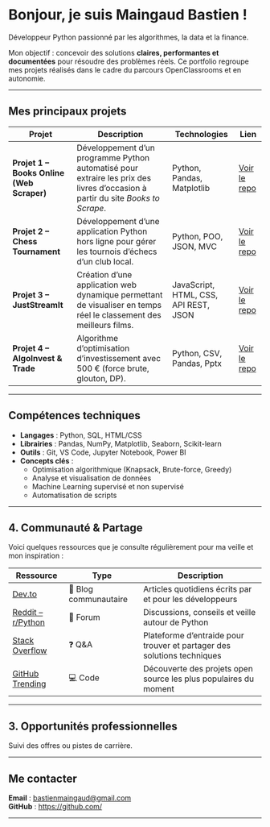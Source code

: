 #  Bonjour, je suis Maingaud Bastien !

 Développeur Python passionné par les algorithmes, la data et la finance.

Mon objectif : concevoir des solutions **claires, performantes et documentées** pour résoudre des problèmes réels.
Ce portfolio regroupe mes projets réalisés dans le cadre du parcours OpenClassrooms et en autonomie.

---

##  Mes principaux projets

| Projet | Description | Technologies | Lien |
|---------|--------------|---------------|------|
| **Projet 1 – Books Online (Web Scraper)** | Développement d’un programme Python automatisé pour extraire les prix des livres d’occasion à partir du site *Books to Scrape*. | Python, Pandas, Matplotlib | [Voir le repo](https://github.com/bastien06150/books-To-Scrape) |
| **Projet 2 – Chess Tournament** | Développement d’une application Python hors ligne pour gérer les tournois d’échecs d’un club local. | Python, POO, JSON, MVC | [Voir le repo](https://github.com/bastien06150/projet_echec) |
| **Projet 3 – JustStreamIt** | Création d’une application web dynamique permettant de visualiser en temps réel le classement des meilleurs films. | JavaScript, HTML, CSS, API REST, JSON | [Voir le repo](https://github.com/bastien06150/projet-justStreamIt) |
| **Projet 4 – AlgoInvest & Trade** | Algorithme d’optimisation d’investissement avec 500 € (force brute, glouton, DP). | Python, CSV, Pandas, Pptx | [Voir le repo](https://github.com/bastien06150/algorithme-en-python) |
---

##  Compétences techniques

- **Langages** : Python, SQL, HTML/CSS
- **Librairies** : Pandas, NumPy, Matplotlib, Seaborn, Scikit-learn
- **Outils** : Git, VS Code, Jupyter Notebook, Power BI
- **Concepts clés** : 
  - Optimisation algorithmique (Knapsack, Brute-force, Greedy)
  - Analyse et visualisation de données
  - Machine Learning supervisé et non supervisé
  - Automatisation de scripts

    
---

##  4. Communauté & Partage

Voici quelques ressources que je consulte régulièrement pour ma veille et mon inspiration :

| **Ressource** | **Type** | **Description** |
|----------------|-----------|-----------------|
| [Dev.to](https://dev.to) | 📝 Blog communautaire | Articles quotidiens écrits par et pour les développeurs |
| [Reddit – r/Python](https://www.reddit.com/r/Python/) | 💬 Forum | Discussions, conseils et veille autour de Python |
| [Stack Overflow](https://stackoverflow.com/) | ❓ Q&A | Plateforme d’entraide pour trouver et partager des solutions techniques |
| [GitHub Trending](https://github.com/trending) | 💻 Code | Découverte des projets open source les plus populaires du moment |


---
## 3. Opportunités professionnelles

Suivi des offres ou pistes de carrière.

---
##  Me contacter

 **Email** : bastienmaingaud@gmail.com   
 **GitHub** : https://github.com/

---
